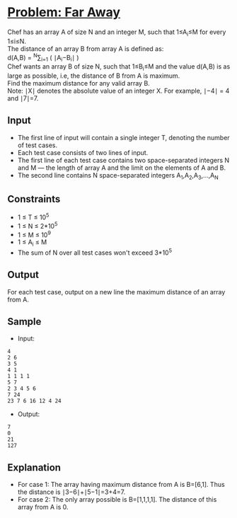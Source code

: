 # [Problem: Far Away](https://www.codechef.com/problems/FARAWAY)

Chef has an array A of size N and an integer M, such that 1≤A<sub>i</sub>≤M for every 1≤i≤N. <br>
The distance of an array B from array A is defined as: <br>
d(A,B) = <sup>N</sup>∑<sub>i=1</sub> ( ∣A<sub>i</sub>−B<sub>i</sub>∣ ) <br>
Chef wants an array B of size N, such that 1≤B<sub>i</sub>≤M and the value d(A,B) is as large as possible, i.e, the distance of B from A is maximum. <br>
Find the maximum distance for any valid array B. <br>
Note: ∣X∣ denotes the absolute value of an integer X. For example, ∣−4∣ = 4 and ∣7∣=7.

## Input

- The first line of input will contain a single integer T, denoting the number of test cases.
- Each test case consists of two lines of input.
- The first line of each test case contains two space-separated integers N and M — the length of array A and the limit on the elements of A and B.
- The second line contains N space-separated integers A<sub>1</sub>,A<sub>2</sub>,A<sub>3</sub>,...,A<sub>N</sub>

## Constraints

- 1 ≤ T ≤ 10<sup>5</sup>
- 1 ≤ N ≤ 2*10<sup>5</sup>
- 1 ≤ M ≤ 10<sup>9</sup>
- 1 ≤ A<sub>i</sub> ≤ M
- The sum of N over all test cases won't exceed 3*10<sup>5</sup>

## Output

For each test case, output on a new line the maximum distance of an array from A.

## Sample

- Input:
```
4
2 6
3 5
4 1
1 1 1 1
5 7
2 3 4 5 6
7 24
23 7 6 16 12 4 24
```

- Output:
```
7
0
21
127
```

## Explanation

- For case 1: The array having maximum distance from A is B=[6,1]. Thus the distance is ∣3−6∣+∣5−1∣=3+4=7. <br>
- For case 2: The only array possible is B=[1,1,1,1]. The distance of this array from A is 0.
